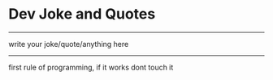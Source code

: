 # Dev Joke and Quotes 

***

write your joke/quote/anything here
***
first rule of programming,
if it works dont touch it
